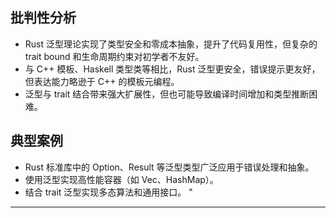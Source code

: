 ﻿## 批判性分析

- Rust 泛型理论实现了类型安全和零成本抽象，提升了代码复用性，但复杂的 trait bound 和生命周期约束对初学者不友好。
- 与 C++ 模板、Haskell 类型类等相比，Rust 泛型更安全，错误提示更友好，但表达能力略逊于 C++ 的模板元编程。
- 泛型与 trait 结合带来强大扩展性，但也可能导致编译时间增加和类型推断困难。

## 典型案例

- Rust 标准库中的 Option、Result 等泛型类型广泛应用于错误处理和抽象。
- 使用泛型实现高性能容器（如 Vec、HashMap）。
- 结合 trait 泛型实现多态算法和通用接口。
"

---
